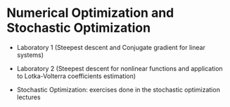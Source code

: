# Numerical Optimization and Stochastic Optimization

* Laboratory 1 (Steepest descent and Conjugate gradient for linear systems)

* Laboratory 2 (Steepest descent for nonlinear functions and application to Lotka-Volterra coefficients estimation)

* Stochastic Optimization: exercises done in the stochastic optimization lectures
